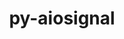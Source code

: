---
title: "py-aiosignal"
layout: cache
categories: [package, develop-2023-09-24]
meta: {"versions": ["1.2.0"], "compilers": ["apple-clang@=14.0.0", "gcc@=11.3.0"], "oss": ["ubuntu22.04", "ventura"], "platforms": ["darwin", "linux"], "targets": ["aarch64", "x86_64_v3"], "stacks": ["ml-darwin-aarch64-mps", "ml-linux-x86_64-cpu", "ml-linux-x86_64-cuda", "ml-linux-x86_64-rocm", "root"], "num_specs": 4, "num_specs_by_stack": {"ml-darwin-aarch64-mps": 2, "root": 4, "ml-linux-x86_64-rocm": 1, "ml-linux-x86_64-cuda": 2, "ml-linux-x86_64-cpu": 2}}
spec_details: [{"hash": "ms6ymv4dgjg64a62cbzncwb3n37mb3wn", "compiler": "apple-clang@=14.0.0", "versions": ["1.2.0"], "os": "ventura", "platform": "darwin", "target": "aarch64", "variants": ["build_system=python_pip"], "stacks": ["ml-darwin-aarch64-mps", "root"], "size": "-", "tarball": "https://binaries.spack.io/releases/develop-2023-09-24/build_cache/darwin-ventura-aarch64/apple-clang-14.0.0/py-aiosignal-1.2.0/darwin-ventura-aarch64-apple-clang-14.0.0-py-aiosignal-1.2.0-ms6ymv4dgjg64a62cbzncwb3n37mb3wn.spack"}, {"hash": "uxvpnrtkb7lleevg6lmizsmblm5ix2oh", "compiler": "apple-clang@=14.0.0", "versions": ["1.2.0"], "os": "ventura", "platform": "darwin", "target": "aarch64", "variants": ["build_system=python_pip"], "stacks": ["ml-darwin-aarch64-mps", "root"], "size": "-", "tarball": "https://binaries.spack.io/releases/develop-2023-09-24/build_cache/darwin-ventura-aarch64/apple-clang-14.0.0/py-aiosignal-1.2.0/darwin-ventura-aarch64-apple-clang-14.0.0-py-aiosignal-1.2.0-uxvpnrtkb7lleevg6lmizsmblm5ix2oh.spack"}, {"hash": "2tlxurdbaxjwjaqt2pye2ddy5dnvkz6i", "compiler": "gcc@=11.3.0", "versions": ["1.2.0"], "os": "ubuntu22.04", "platform": "linux", "target": "x86_64_v3", "variants": ["build_system=python_pip"], "stacks": ["root", "ml-linux-x86_64-rocm", "ml-linux-x86_64-cuda", "ml-linux-x86_64-cpu"], "size": "-", "tarball": "https://binaries.spack.io/releases/develop-2023-09-24/build_cache/linux-ubuntu22.04-x86_64_v3/gcc-11.3.0/py-aiosignal-1.2.0/linux-ubuntu22.04-x86_64_v3-gcc-11.3.0-py-aiosignal-1.2.0-2tlxurdbaxjwjaqt2pye2ddy5dnvkz6i.spack"}, {"hash": "puw7dinzu3pvda5jt4ikm47fhp7sz5yu", "compiler": "gcc@=11.3.0", "versions": ["1.2.0"], "os": "ubuntu22.04", "platform": "linux", "target": "x86_64_v3", "variants": ["build_system=python_pip"], "stacks": ["root", "ml-linux-x86_64-cuda", "ml-linux-x86_64-cpu"], "size": "-", "tarball": "https://binaries.spack.io/releases/develop-2023-09-24/build_cache/linux-ubuntu22.04-x86_64_v3/gcc-11.3.0/py-aiosignal-1.2.0/linux-ubuntu22.04-x86_64_v3-gcc-11.3.0-py-aiosignal-1.2.0-puw7dinzu3pvda5jt4ikm47fhp7sz5yu.spack"}]
---